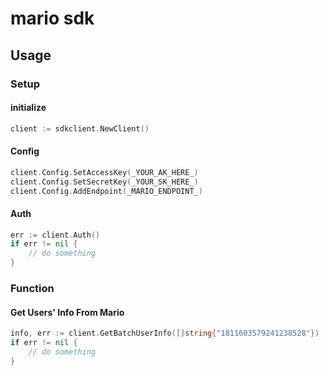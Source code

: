 # mario sdk

## Usage

### Setup

#### initialize

```go
client := sdkclient.NewClient()
```

#### Config

```go
client.Config.SetAccessKey(_YOUR_AK_HERE_)
client.Config.SetSecretKey(_YOUR_SK_HERE_)
client.Config.AddEndpoint(_MARIO_ENDPOINT_)
```

#### Auth

```go
err := client.Auth()
if err != nil { 
	// do something
}
```

### Function

#### Get Users' Info From Mario

```go
info, err := client.GetBatchUserInfo([]string{"1811603579241238528"})
if err != nil {
    // do something
}
```